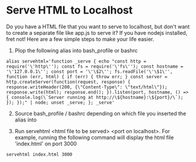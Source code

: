 # Serve HTML to Localhost

Do you have a HTML file that you want to serve to localhost, but don't want to create a separate file like app.js to serve it? If you have nodejs installed, fret not! Here are a few simple steps to make your life easier.

1. Plop the following alias into bash_profile or bashrc

```
alias servehtml='function _serve { echo "const http = require('\'http\''); const fs = require('\'fs\''); const hostname = '\'127.0.0.1\''; const port = '\'\$2\''; fs.readFile('\'\$1\'', function (err, html) { if (err) { throw err; } const server = http.createServer(function(request, response) { response.writeHeader(200, {\"Content-Type\": \"text/html\"}); response.write(html); response.end(); }).listen(port, hostname, () => { console.log(\`Server running at http://\${hostname}:\${port}/\`); }); });" | node; unset _serve; }; _serve' 
```

2. Source bash_profile / bashrc depending on which file you inserted the alias into

3. Run servehtml \<html file to be served\> \<port on localhost\>. For example, running the following command will display the html file 'index.html' on port 3000

```
servehtml index.html 3000
```
